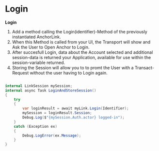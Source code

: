# Login

**Login**

1. Add a method calling the Login(identifier)-Method of the previously instantiated AnchorLink.
2. When this Method is called from your UI, the Transport will show and Ask the User to Open Anchor to Login.
3. After succesfull Login, data about the Account selected and additional session-data is returned your Application, available for use within the session-variable returned.
4. Storing the Session will allow you to to promt the User with a Transact-Request without the user having to Login again.

```csharp

internal LinkSession mySession;
internal async Task LoginAndStoreSession()
{
	try
	{
		var loginResult = await myLink.Login(Identifier);
		mySession = loginResult.Session;
		Debug.Log($"{mySession.Auth.actor} logged-in");
	}
	catch (Exception ex)
	{
		Debug.LogError(ex.Message);
	}
}
```
